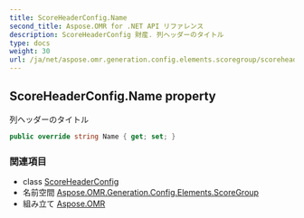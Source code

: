 ```yaml
---
title: ScoreHeaderConfig.Name
second_title: Aspose.OMR for .NET API リファレンス
description: ScoreHeaderConfig 財産. 列ヘッダーのタイトル
type: docs
weight: 30
url: /ja/net/aspose.omr.generation.config.elements.scoregroup/scoreheaderconfig/name/
---
```

## ScoreHeaderConfig.Name property

列ヘッダーのタイトル

```csharp
public override string Name { get; set; }
```

### 関連項目

* class [ScoreHeaderConfig](../)
* 名前空間 [Aspose.OMR.Generation.Config.Elements.ScoreGroup](../../scoreheaderconfig/)
* 組み立て [Aspose.OMR](../../../)


